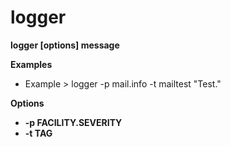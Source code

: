 # logger

**logger [options] message**

**Examples**
- Example > logger -p mail.info -t mailtest "Test."


**Options**
- **-p FACILITY.SEVERITY** 
- **-t TAG** 